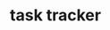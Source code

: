 ---
layout: post
title: "task tracker"
github_url: "https://github.com/AwesomeJackify/Task_Tracker"
demo_url: "https://task-tracker-awesomejackify.herokuapp.com/"
img: "/assets/img/projects/task_tracker.png"
framework: "/assets/img/icons/reactjs.svg"
---
